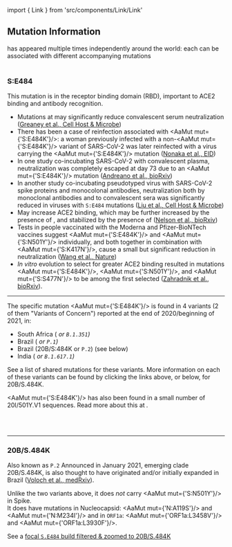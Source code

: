 import { Link } from 'src/components/Link/Link'

## Mutation Information

<AaMut mut="S:E484"/> has appeared multiple times independently around the world: each can be associated with different accompanying mutations
<br/>
<br/>

### S:E484
This mutation is in the receptor binding domain (RBD), important to ACE2 binding and antibody recognition.

- Mutations at <AaMut mut="S:E484"/> may significantly reduce convalescent serum neutralization ([Greaney et al., Cell Host & Microbe](https://pubmed.ncbi.nlm.nih.gov/33592168/))
- There has been a case of reinfection associated with <AaMut mut={'S:E484K'}/>: a woman previously infected with a non-<AaMut mut={'S:E484K'}/> variant of SARS-CoV-2 was later reinfected with a virus carrying the <AaMut mut={'S:E484K'}/> mutation ([Nonaka et al., EID](https://wwwnc.cdc.gov/eid/article/27/5/21-0191_article))
- In one study co-incubating SARS-CoV-2 with convalescent plasma, neutralization was completely escaped at day 73 due to an <AaMut mut={'S:E484K'}/> mutation ([Andreano et al., bioRxiv](https://www.biorxiv.org/content/10.1101/2020.12.28.424451v1))
- In another study co-incubating pseudotyped virus with SARS-CoV-2 spike proteins and monocolonal antibodies, neutralization both by monoclonal antibodies and to convalescent sera was significantly reduced in viruses with `S:E484` mutations ([Liu et al., Cell Host & Microbe](https://www.sciencedirect.com/science/article/pii/S1931312821000445))
- May increase ACE2 binding, which may be further increased by the presence of <AaMut mut="S:N501Y"/>, and stabilized by the presence of <AaMut mut="S:K417N"/> ([Nelson et al., bioRxiv](https://www.biorxiv.org/content/10.1101/2021.01.13.426558v1))
- Tests in people vaccinated with the Moderna and Pfizer-BioNTech vaccines suggest <AaMut mut={'S:E484K'}/> and <AaMut mut={'S:N501Y'}/> individually, and both together in combination with <AaMut mut={'S:K417N'}/>, cause a small but significant reduction in neutralization ([Wang et al., Nature](https://www.nature.com/articles/s41586-021-03324-6))
- _In vitro_ evolution to select for greater ACE2 binding resulted in mutations <AaMut mut={'S:E484K'}/>, <AaMut mut={'S:N501Y'}/>, and <AaMut mut={'S:S477N'}/> to be among the first selected ([Zahradnik et al., bioRxiv](https://doi.org/10.1101/2021.01.06.425392)).

---

The specific mutation <AaMut mut={'S:E484K'}/> is found in 4 variants (2 of them "Variants of Concern") reported at the end of 2020/beginning of 2021, in:
- South Africa (<Var name="20H/501Y.V2" prefix=""/> or `B.1.351`)
- Brazil ( <Var name="20J/501Y.V3" prefix=""/> or `P.1`)
- Brazil (20B/S:484K or `P.2`) (see below)
- India (<Var name="20A/S:154K" prefix=""/> or `B.1.617.1`)

See a <Link href="/shared-mutations">list of shared mutations</Link> for these variants. More information on each of these variants can be found by clicking the links above, or below, for 20B/S.484K.

<AaMut mut={'S:E484K'}/> has also been found in a small number of 20I/501Y.V1 sequences. Read more about this at <Var name="20I/501Y.V1"/>.

<br/><br/>

---

### 20B/S.484K
Also known as `P.2`
Announced in January 2021, emerging clade 20B/S.484K, is also thought to have originated and/or initially expanded in Brazil ([Voloch et al., medRxiv](https://jvi.asm.org/content/early/2021/02/25/JVI.00119-21)).

Unlike the two variants above, it does *not* carry <AaMut mut={'S:N501Y'}/> in Spike.<br/>
It does have mutations in Nucleocapsid: <AaMut mut={'N:A119S'}/> and <AaMut mut={'N:M234I'}/> and in <code>ORF1a</code>: <AaMut mut={'ORF1a:L3458V'}/> and <AaMut mut={'ORF1a:L3930F'}/>.

See a [focal `S.E484` build filtered & zoomed to 20B/S.484K](https://nextstrain.org/groups/neherlab/ncov/S.E484?c=gt-S_484&f_clade_membership=20B/S.484K&label=clade:20B/S.484K&p=grid&r=country)

